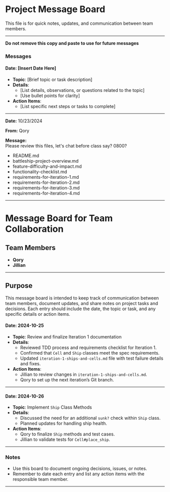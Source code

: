 # Project Message Board

This file is for quick notes, updates, and communication between team members.

---
**Do not remove this copy and paste to use for future messages**
### Messages

#### Date: [Insert Date Here]
- **Topic**: [Brief topic or task description]
- **Details**:
  - [List details, observations, or questions related to the topic]
  - [Use bullet points for clarity]
- **Action Items**:
  - [List specific next steps or tasks to complete]
---

**Date:** 10/23/2024

**From:** Qory

**Message:**  
Please review this files, let's chat before class say? 0800?

- README.md
- battleship-project-overview.md
- feature-difficulty-and-impact.md
- functionality-checklist.md
- requirements-for-iteration-1.md
- requirements-for-iteration-2.md
- requirements-for-iteration-3.md
- requirements-for-iteration-4.md
---

# Message Board for Team Collaboration

## Team Members
- **Qory**
- **Jillian**

---

## Purpose
This message board is intended to keep track of communication between team members, document updates, and share notes on project tasks and decisions. Each entry should include the date, the topic or task, and any specific details or action items.

#### Date: 2024-10-25
- **Topic**: Review and finalize Iteration 1 documentation
- **Details**:
  - Reviewed TDD process and requirements checklist for Iteration 1.
  - Confirmed that `Cell` and `Ship` classes meet the spec requirements.
  - Updated `iteration-1-ships-and-cells.md` file with test failure details and fixes.
- **Action Items**:
  - Jillian to review changes in `iteration-1-ships-and-cells.md`.
  - Qory to set up the next iteration’s Git branch.

---

#### Date: 2024-10-26
- **Topic**: Implement `Ship` Class Methods
- **Details**:
  - Discussed the need for an additional `sunk?` check within `Ship` class.
  - Planned updates for handling ship health.
- **Action Items**:
  - Qory to finalize `Ship` methods and test cases.
  - Jillian to validate tests for `Cell#place_ship`.

---

### Notes
- Use this board to document ongoing decisions, issues, or notes.
- Remember to date each entry and list any action items with the responsible team member.

---